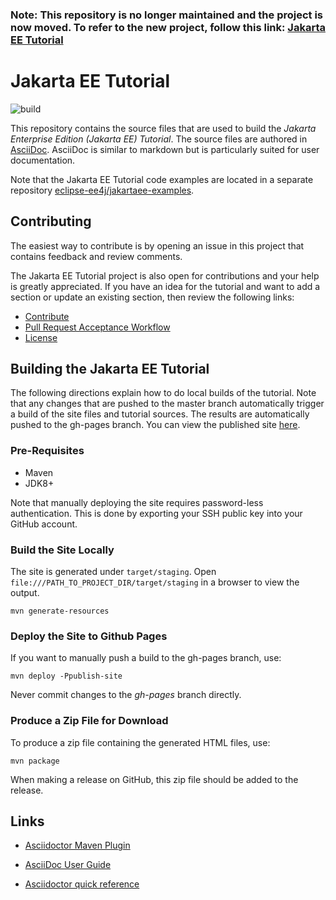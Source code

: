 ### Note: This repository is no longer maintained and the project is now moved. To refer to the new project, follow this link: [Jakarta EE Tutorial](https://github.com/jakartaee/jakartaee-tutorial)

# Jakarta EE Tutorial

![ build](https://github.com/eclipse-ee4j/jakartaee-tutorial/workflows/build/badge.svg)

This repository contains the source files that are used to build the
_Jakarta Enterprise Edition (Jakarta EE) Tutorial_. The source files
are authored in [AsciiDoc](http://asciidoc.org/). AsciiDoc is similar
to markdown but is particularly suited for user documentation.

Note that the Jakarta EE Tutorial code examples are located in a
separate repository
[eclipse-ee4j/jakartaee-examples](https://github.com/eclipse-ee4j/jakartaee-examples).

## Contributing

The easiest way to contribute is by opening an issue in this project
that contains feedback and review comments.

The Jakarta EE Tutorial project is also open for contributions and your
help is greatly appreciated. If you have an idea for the tutorial and
want to add a section or update an existing section, then review the
following links:

- [Contribute](CONTRIBUTING.md)
- [Pull Request Acceptance Workflow](src/main/jbake/assets/pr_doc_workflow.md)
- [License](LICENSE.md)

## Building the Jakarta EE Tutorial

The following directions explain how to do local builds of the
tutorial. Note that any changes that are pushed to the master branch
automatically trigger a build of the site files and tutorial sources.
The results are automatically pushed to the gh-pages branch. You can
view the published site
[here](https://eclipse-ee4j.github.io/jakartaee-tutorial).

### Pre-Requisites

- Maven
- JDK8+

Note that manually deploying the site requires password-less
authentication. This is done by exporting your SSH public key into your
GitHub account.

### Build the Site Locally

The site is generated under `target/staging`. Open
`file:///PATH_TO_PROJECT_DIR/target/staging` in a browser to view the
output.

```
mvn generate-resources
```

### Deploy the Site to Github Pages

If you want to manually push a build to the gh-pages branch, use:

```
mvn deploy -Ppublish-site
```

Never commit changes to the _gh-pages_ branch directly.

### Produce a Zip File for Download

To produce a zip file containing the generated HTML files, use:

```
mvn package
```

When making a release on GitHub, this zip file should be added to the release.

## Links

- [Asciidoctor Maven Plugin](https://asciidoctor.org/docs/asciidoctor-maven-plugin/)

- [AsciiDoc User Guide](http://asciidoc.org/userguide.html)

- [Asciidoctor quick reference](http://asciidoctor.org/docs/asciidoc-syntax-quick-reference)
